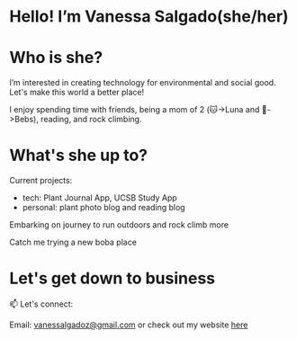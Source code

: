 # Hello! I’m Vanessa Salgado(she/her)

# Who is she? 


I’m interested in creating technology for environmental and social good. Let's make this world a better place!
 
I enjoy spending time with friends, being a mom of 2 (🐱->Luna and 🐶->Bebs), reading, and rock climbing. 
 
 
 # What's she up to? 
 
Current projects:
* tech: Plant Journal App, UCSB Study App
* personal: plant photo blog and reading blog
 
Embarking on journey to run outdoors and rock climb more

Catch me trying a new boba place

# Let's get down to business


📫 Let's connect: 

Email: vanessalgadoz@gmail.com or check out my website [here](https://Vanessa-Salgado.github.io)
<!---
![Vanessa's github stats](https://github-readme-stats.vercel.app/api?username=Vanessa-Salgado&show_icons=true&count_private=true&include_all_commits&hide_rank=true&hide=stars&theme=calm) 

<!---
Vanessa-Salgado/Vanessa-Salgado is a ✨ special ✨ repository because its `README.md` (this file) appears on your GitHub profile.
You can click the Preview link to take a look at your changes.
--->

